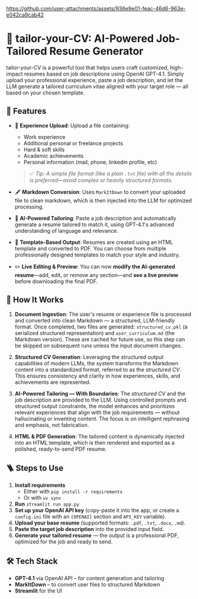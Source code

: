 
https://github.com/user-attachments/assets/936e9e01-feac-46d6-963e-e042ca9cab42



# 🎯 tailor-your-CV: AI-Powered Job-Tailored Resume Generator

tailor-your-CV is a powerful tool that helps users craft customized, high-impact resumes based on job descriptions using OpenAI GPT-4.1. Simply upload your professional experience, paste a job description, and let the LLM generate a tailored curriculum vitae aligned with your target role — all based on your chosen template.

## 🚀 Features

- 📁 **Experience Upload**: Upload a file containing:
  - Work experience
  - Additional personal or freelance projects
  - Hard & soft skills
  - Academic achievements
  - Personal information (mail, phone, linkedin profile, etc)

  > ✅ *Tip: A simple file format (like a plain `.txt` file) with all the details is preferred—avoid complex or heavily structured formats.*



- 🖋️ **Markdown Conversion**: Uses `MarkItDown` to convert your uploaded file to clean markdown, which is then injected into the LLM for optimized processing.

- 🧠 **AI-Powered Tailoring**: Paste a job description and automatically generate a resume tailored to match it, using GPT-4.1's advanced understanding of language and relevance.

- 🎨 **Template-Based Output**: Resumes are created using an HTML template and converted to PDF. You can choose from multiple professionally designed templates to match your style and industry.
  
- ✏️ **Live Editing & Preview**: You can now **modify the AI-generated resume**—add, edit, or remove any section—and **see a live preview** before downloading the final PDF.


## 🧩 How It Works

1. **Document Ingestion**: The user's resume or experience file is processed and converted into clean Markdown — a structured, LLM-friendly format. Once completed, two files are generated: `structured_cv.pkl` (a serialized structured representation) and `user_curriculum.md` (the Markdown version). These are cached for future use, so this step can be skipped on subsequent runs unless the input document changes.

2. **Structured CV Generation**: Leveraging the structured output capabilities of modern LLMs, the system transforms the Markdown content into a standardized format, referred to as the *structured CV*. This ensures consistency and clarity in how experiences, skills, and achievements are represented.

3. **AI-Powered Tailoring — With Boundaries**: The *structured CV* and the job description are provided to the LLM. Using controlled prompts and structured output constraints, the model enhances and prioritizes relevant experiences that align with the job requirements — without hallucinating or inventing content. The focus is on intelligent rephrasing and emphasis, not fabrication.

4. **HTML & PDF Generation**: The tailored content is dynamically injected into an HTML template, which is then rendered and exported as a polished, ready-to-send PDF resume.


## 🪜 Steps to Use

1. **Install requirements**
    - Either with `pip install -r requirements`
    - Or with `uv sync`
2. **Run** `streamlit run app.py`
3. **Set up your OpenAI API key** (copy-paste it into the app, or create a `config.ini` file with an `[OPENAI]` section and `API_KEY` variable).
4. **Upload your base resume** (supported formats: `.pdf`, `.txt`, `.docx`, `.md`).
5. **Paste the target job description** into the provided input field.
6. **Generate your tailored resume** — the output is a professional PDF, optimized for the job and ready to send.

## 🛠️ Tech Stack

- **GPT-4.1** via OpenAI API – for content generation and tailoring
- **MarkItDown** – to convert user files to structured Markdown
- **Streamlit** for the UI

